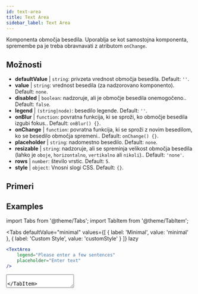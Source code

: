 ```yaml
---
id: text-area
title: Text Area
sidebar_label: Text Area
---
```


Komponenta območja besedila. Uporablja se kot samostojna komponenta, spremembe pa je treba obravnavati z atributom `onChange`.

## Možnosti

* __defaultValue__ | `string`: privzeta vrednost območja besedila. Default: `''`.
* __value__ | `string`: vrednost besedila (za nadzorovano komponento). Default: `none`.
* __disabled__ | `boolean`: nadzoruje, ali je območje besedila onemogočeno.. Default: `false`.
* __legend__ | `(string|node)`: besedilo legende. Default: `''`.
* __onBlur__ | `function`: povratna funkcija, ki se sproži, ko območje besedila izgubi fokus.. Default: `onBlur() {}`.
* __onChange__ | `function`: povratna funkcija, ki se sproži z novim besedilom, ko se besedilo območja spremeni.. Default: `onChange() {}`.
* __placeholder__ | `string`: nadomestno besedilo. Default: `none`.
* __resizable__ | `string`: nadzoruje, ali se spreminja velikost območja besedila (lahko je `oboje`, `horizontalno`, `vertikalno` ali `nikoli`).. Default: `'none'`.
* __rows__ | `number`: število vrstic. Default: `5`.
* __style__ | `object`: Vnosni slogi CSS. Default: `{}`.


## Primeri

## Examples

import Tabs from '@theme/Tabs';
import TabItem from '@theme/TabItem';

<Tabs
    defaultValue="minimal"
    values={[
        { label: 'Minimal', value: 'minimal' },
        { label: 'Custom Style', value: 'customStyle' }
    ]}
    lazy
>

<TabItem value="minimal">

```jsx live
<TextArea
    legend="Please enter a few sentences"
    placeholder="Enter text"
/>
```

</TabItem>

<TabItem value="customStyle">

<TextArea
    legend="Please enter a few sentences"
    placeholder="Enter text"
    style={{
        fontSize: 33,
        fontFamily: 'Georgia', 
        boxShadow: '0 0 4px black',
        background: 'rgb(238,174,202)', 
        background: 'radial-gradient(circle, rgba(255, 255, 0, 0.3) 44%, white 100%)' 
    }}
/>

</TabItem>

</Tabs>
